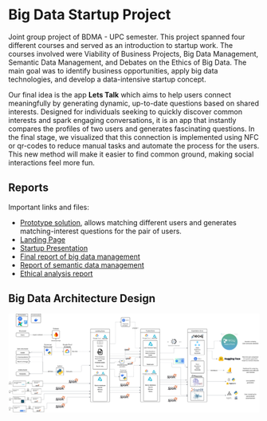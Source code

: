 # Big Data Startup Project
Joint group project of BDMA - UPC semester.  This project spanned four different courses and served as an introduction to startup work. The courses involved were Viability of Business Projects, Big Data Management, Semantic Data Management, and Debates on the Ethics of Big Data. The main goal was to identify business opportunities, apply big data technologies, and develop a data-intensive startup concept.

Our final idea is the app <b>Lets Talk</b> which aims to help users connect meaningfully by
generating dynamic, up-to-date questions based on shared interests. Designed for individuals
seeking to quickly discover common interests and spark engaging conversations, it is an app
that instantly compares the profiles of two users and generates fascinating questions. In the
final stage, we visualized that this connection is implemented using NFC or qr-codes to reduce
manual tasks and automate the process for the users. This new method will make it easier to
find common ground, making social interactions feel more fun.

## Reports

Important links and files:
- [Prototype solution](https://huggingface.co/spaces/stef4k/LetsTalk), allows matching different users and generates matching-interest questions for the pair of users.
- [Landing Page](https://upcletstalk.github.io/LetsTalk.github.io/)
- [Startup Presentation](https://github.com/stef4k/big-data-start-up-project/blob/main/final-docs/presentation_project.pdf)
- [Final report of big data management](https://github.com/stef4k/big-data-start-up-project/blob/main/final-docs/deliverable2_big_data_management.pdf)
- [Report of semantic data management](https://github.com/stef4k/big-data-start-up-project/blob/main/final-docs/report_semantic_data_management.pdf)
- [Ethical analysis report](https://github.com/stef4k/big-data-start-up-project/blob/main/final-docs/ethical_analysis.pdf)
  

## Big Data Architecture Design

![Architecture Design](https://github.com/stef4k/big-data-start-up-project/blob/main/final-docs/final_architecture.svg)
